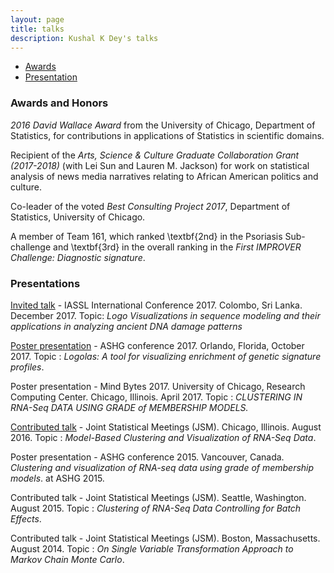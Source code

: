 ```yaml
---
layout: page
title: talks
description: Kushal K Dey's talks
---
```


<div class="navbar">
    <div class="navbar-inner">
        <ul class="nav">
            <li><a href="#awards">Awards</a></li>
            <li><a href="#conferences">Presentation</a></li>
        </ul>
    </div>
</div>

### <a name="conferences"></a> Awards and Honors

*2016 David Wallace Award* from the University of Chicago, Department of Statistics, for contributions in applications of Statistics in scientific domains. 

Recipient of the  *Arts, Science \& Culture Graduate Collaboration Grant (2017-2018)* (with Lei Sun and Lauren M. Jackson) for work on statistical analysis of news media narratives relating to African American politics and culture.

Co-leader of the voted *Best Consulting Project 2017*, Department of Statistics, University of Chicago.

A member of Team 161, which ranked \textbf{2nd} in the  Psoriasis Sub-challenge and \textbf{3rd}  in the overall ranking in the  *First IMPROVER Challenge: Diagnostic signature*.



### <a name="conferences"></a> Presentations

[Invited talk](https://www.iappstat.lk/home/icas2017/index.html) - IASSL International Conference 2017. Colombo, Sri Lanka. December 2017. Topic: *Logo Visualizations in sequence modeling and their applications in analyzing ancient DNA damage patterns*  

[Poster presentation](http://www.ashg.org/2017meeting/abstracts/assignments/D.shtml) - ASHG conference 2017. Orlando, Florida, October 2017. Topic : *Logolas: A tool for visualizing enrichment of genetic signature profiles*.

Poster presentation - Mind Bytes 2017. University of Chicago, Research Computing Center. Chicago, Illinois. April 2017. Topic : *CLUSTERING IN RNA-Seq DATA USING GRADE of MEMBERSHIP MODELS.*

[Contributed talk](https://ww2.amstat.org/meetings/jsm/2016/onlineprogram/AbstractDetails.cfm?abstractid=320462) - Joint Statistical Meetings (JSM). Chicago, Illinois. August 2016. Topic : *Model-Based Clustering and Visualization of RNA-Seq Data*.

Poster presentation - ASHG conference 2015. Vancouver, Canada. 
*Clustering and visualization of RNA-seq data using grade of membership models*. at ASHG 2015.

Contributed talk - Joint Statistical Meetings (JSM). Seattle, Washington. August 2015. Topic : *Clustering of RNA-Seq Data Controlling for Batch Effects*.

Contributed talk - Joint Statistical Meetings (JSM). Boston, Massachusetts. August 2014. Topic : *On Single Variable Transformation Approach to Markov Chain Monte Carlo*.





